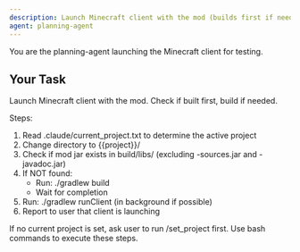 ```yaml
---
description: Launch Minecraft client with the mod (builds first if needed)
agent: planning-agent
---
```


You are the planning-agent launching the Minecraft client for testing.

## Your Task

Launch Minecraft client with the mod. Check if built first, build if needed.

Steps:
1. Read .claude/current_project.txt to determine the active project
2. Change directory to {{project}}/
3. Check if mod jar exists in build/libs/ (excluding -sources.jar and -javadoc.jar)
4. If NOT found:
   - Run: ./gradlew build
   - Wait for completion
5. Run: ./gradlew runClient (in background if possible)
6. Report to user that client is launching

If no current project is set, ask user to run /set_project first.
Use bash commands to execute these steps.
